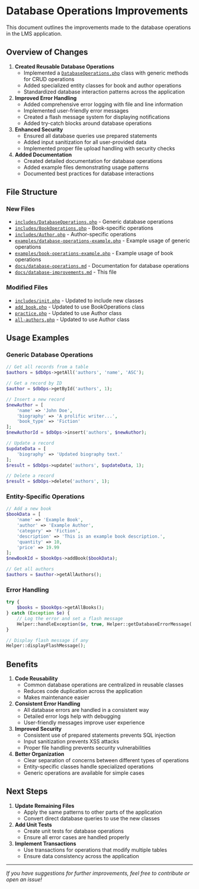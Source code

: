 # Database Operations Improvements

This document outlines the improvements made to the database operations in the LMS application.

## Overview of Changes

1. **Created Reusable Database Operations**
   - Implemented a [`DatabaseOperations.php`](../includes/DatabaseOperations.php) class with generic methods for CRUD operations
   - Added specialized entity classes for book and author operations
   - Standardized database interaction patterns across the application
2. **Improved Error Handling**
   - Added comprehensive error logging with file and line information
   - Implemented user-friendly error messages
   - Created a flash message system for displaying notifications
   - Added try-catch blocks around database operations
3. **Enhanced Security**
   - Ensured all database queries use prepared statements
   - Added input sanitization for all user-provided data
   - Implemented proper file upload handling with security checks
4. **Added Documentation**
   - Created detailed documentation for database operations
   - Added example files demonstrating usage patterns
   - Documented best practices for database interactions

## File Structure

### New Files
- [`includes/DatabaseOperations.php`](../includes/DatabaseOperations.php) - Generic database operations
- [`includes/BookOperations.php`](../includes/BookOperations.php) - Book-specific operations
- [`includes/Author.php`](../includes/Author.php) - Author-specific operations
- [`examples/database-operations-example.php`](../examples/database-operations-example.php) - Example usage of generic operations
- [`examples/book-operations-example.php`](../examples/book-operations-example.php) - Example usage of book operations
- [`docs/database-operations.md`](database-operations.md) - Documentation for database operations
- [`docs/database-improvements.md`](database-improvements.md) - This file

### Modified Files
- [`includes/init.php`](../includes/init.php) - Updated to include new classes
- [`add_book.php`](../add_book.php) - Updated to use BookOperations class
- [`practice.php`](../practice.php) - Updated to use Author class
- [`all-authors.php`](../all-authors.php) - Updated to use Author class

## Usage Examples

### Generic Database Operations

```php
// Get all records from a table
$authors = $dbOps->getAll('authors', 'name', 'ASC');

// Get a record by ID
$author = $dbOps->getById('authors', 1);

// Insert a new record
$newAuthor = [
    'name' => 'John Doe',
    'biography' => 'A prolific writer...',
    'book_type' => 'Fiction'
];
$newAuthorId = $dbOps->insert('authors', $newAuthor);

// Update a record
$updateData = [
    'biography' => 'Updated biography text.'
];
$result = $dbOps->update('authors', $updateData, 1);

// Delete a record
$result = $dbOps->delete('authors', 1);
```

### Entity-Specific Operations

```php
// Add a new book
$bookData = [
    'name' => 'Example Book',
    'author' => 'Example Author',
    'category' => 'Fiction',
    'description' => 'This is an example book description.',
    'quantity' => 10,
    'price' => 19.99
];
$newBookId = $bookOps->addBook($bookData);

// Get all authors
$authors = $author->getAllAuthors();
```

### Error Handling

```php
try {
    $books = $bookOps->getAllBooks();
} catch (Exception $e) {
    // Log the error and set a flash message
    Helper::handleException($e, true, Helper::getDatabaseErrorMessage('fetch', 'books'));
}

// Display flash message if any
Helper::displayFlashMessage();
```

## Benefits

1. **Code Reusability**
   - Common database operations are centralized in reusable classes
   - Reduces code duplication across the application
   - Makes maintenance easier
2. **Consistent Error Handling**
   - All database errors are handled in a consistent way
   - Detailed error logs help with debugging
   - User-friendly messages improve user experience
3. **Improved Security**
   - Consistent use of prepared statements prevents SQL injection
   - Input sanitization prevents XSS attacks
   - Proper file handling prevents security vulnerabilities
4. **Better Organization**
   - Clear separation of concerns between different types of operations
   - Entity-specific classes handle specialized operations
   - Generic operations are available for simple cases

## Next Steps

1. **Update Remaining Files**
   - Apply the same patterns to other parts of the application
   - Convert direct database queries to use the new classes
2. **Add Unit Tests**
   - Create unit tests for database operations
   - Ensure all error cases are handled properly
3. **Implement Transactions**
   - Use transactions for operations that modify multiple tables
   - Ensure data consistency across the application

---

*If you have suggestions for further improvements, feel free to contribute or open an issue!*